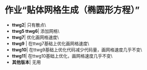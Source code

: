 # 作业“贴体网格生成（椭圆形方程）”

+ **ttwg2**|         只有散点\
+ **ttwg5 ttwg6**|    添加网格\
+ **ttwg7**|			优化画网格速度\
+ **ttwg9** |		在ttwg7基础上优化画网格速度\
+ **ttwg10**|    在ttwg9基础上优化代码减少代码量，画网格速度几乎不变\
+ **ttwg11**|    在ttwg10基础上优化，画网格速度几乎不变\
+ **其他版本**|		无用
